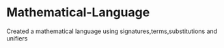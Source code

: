 # Mathematical-Language
Created a mathematical language using signatures,terms,substitutions and unifiers
